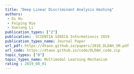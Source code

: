 ```yaml
---  
title: "Deep Linear Discriminant Analysis Hashing"  
authors:   
 - Di Hu 
 - Feiping Nie  
 - Xuelong Li  
publication_types: ["2"]  
publication:  SCIENTIA SINICA Informationis 2019 
publication_types_name: Journal Paper  
url_pdf: https://dtaoo.github.io/papers/2018_DLDAH_SM.pdf  
url_code: https://dtaoo.github.io/code/DLDAH_code.zip  
topic_types: ["0"]
topic_types_name: Multimodal Learning Mechanism
rating : 2019_08_01
---  
```

